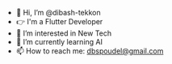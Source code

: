 - 👋 Hi, I’m @dibash-tekkon
- 👉 I'm a Flutter Developer
- 👀 I’m interested in New Tech
- 🌱 I’m currently learning AI
- 📫 How to reach me: dbspoudel@gmail.com

<!---
dibash-tekkon/dibash-tekkon is a ✨ special ✨ repository because its `README.md` (this file) appears on your GitHub profile.
You can click the Preview link to take a look at your changes.
--->

